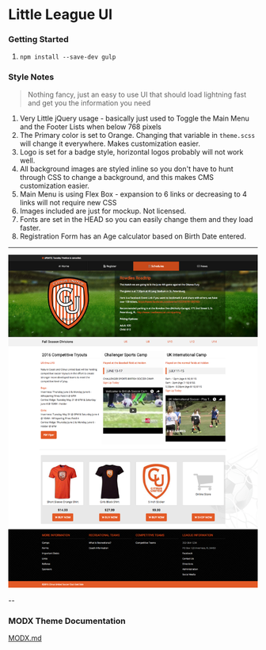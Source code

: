 # Little League UI

### Getting Started

1. `npm install --save-dev gulp`


### Style Notes

> Nothing fancy, just an easy to use UI that should load lightning fast and get you the information you need

1. Very Little jQuery usage - basically just used to Toggle the Main Menu and the Footer Lists when below 768 pixels
2. The Primary color is set to Orange. Changing that variable in `theme.scss` will change it everywhere. Makes customization easier.
3. Logo is set for a badge style, horizontal logos probably will not work well.
4. All background images are styled inline so you don't have to hunt through CSS to change a background, and this makes CMS customization easier.
5. Main Menu is using Flex Box - expansion to 6 links or decreasing to 4 links will not require new CSS
6. Images included are just for mockup. Not licensed.
7. Fonts are set in the HEAD so you can easily change them and they load faster.
8. Registration Form has an Age calculator based on Birth Date entered.

---

![screenshot](screenshot.png)

--

### MODX Theme Documentation

[MODX.md](MODX.md)
